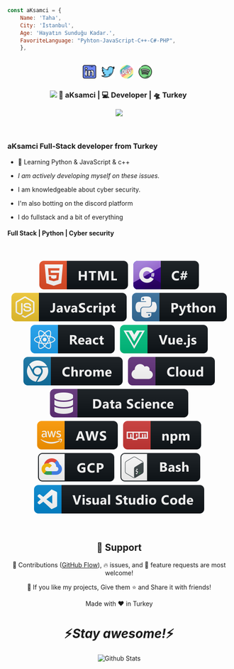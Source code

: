

```js
const aKsamci = {
    Name: 'Taha',
    City: 'İstanbul',
    Age: 'Hayatın Sunduğu Kadar.',
    FavoriteLanguage: "Pyhton-JavaScript-C++-C#-PHP",
    },
    
```


   
   
 
</div>

<p align='center'>
   <a href="https://www.linkedin.com/in/aksamci-sa%C4%Flam-66b05322a"><img height="30" src="https://raw.githubusercontent.com/8bithemant/8bithemant/master/linkedin.png?raw=true"></a>&nbsp;&nbsp;
<a href="https://twitter.com/birbuketsiircom"><img height="30" src="https://raw.githubusercontent.com/8bithemant/8bithemant/master/twitter.png?raw=true"></a>&nbsp;&nbsp;
<a href="https://dev.to/aksamci1938"><img height="30" src="https://raw.githubusercontent.com/8bithemant/8bithemant/master/devto.png?raw=true"></a>&nbsp;&nbsp;
<a href=facebook.com"><img height="30" src="https://raw.githubusercontent.com/8bithemant/8bithemant/master/spotify.png?raw=true"></a>&nbsp;&nbsp;




<div align="center">
<h3><img src="https://media.giphy.com/media/eiJLVTSRvJfPwlmMJ5/giphy.gif" width="10"> 🙎 aKsamci | 💻 Developer | 🛸 Turkey <img src="" width="30"></h3>
</div>


 
<p align="center" >
<a href="https://media.giphy.com/media/eiJLVTSRvJfPwlmMJ5/giphy.gif"> 
    <img  src="https://media.giphy.com/media/eiJLVTSRvJfPwlmMJ5/giphy.gif"/>
  </a>

</p>


<br />



<p align="center">


  <h3> aKsamci Full-Stack developer from Turkey</h3>
</p>

 - 🥀 Learning Python & JavaScript & c++
 
 - <i>I am actively developing myself on these issues.</i>
   
 - I am knowledgeable about cyber security.

 - I'm also botting on the discord platform
 
 - I do fullstack and a bit of everything 
 
 
 
 
 <p align="center">
  <h4> Full Stack | Python | Cyber security </h4>
   </p>




<br />


<p align="center">
  <!-- For more icons please follow  https://github.com/MikeCodesDotNET/ColoredBadges -->
  <img src="https://raw.githubusercontent.com/8bithemant/8bithemant/master/svg/dev/languages/html.svg" alt="html" style="vertical-align:top; margin:4px">    
  <img src="https://raw.githubusercontent.com/8bithemant/8bithemant/master/svg/dev/languages/csharp.svg" alt="csharp" style="vertical-align:top; margin:4px">
  <img src="https://raw.githubusercontent.com/8bithemant/8bithemant/master/svg/dev/languages/js.svg" alt="js" style="vertical-align:top; margin:4px">
  <img src="https://raw.githubusercontent.com/8bithemant/8bithemant/master/svg/dev/languages/python.svg" alt="python" style="vertical-align:top; margin:4px">
  <img src="https://raw.githubusercontent.com/8bithemant/8bithemant/master/svg/dev/frameworks/react.svg" alt="react" style="vertical-align:top; margin:4px">
  <img src="https://raw.githubusercontent.com/8bithemant/8bithemant/master/svg/dev/frameworks/vue.svg" alt="vue" style="vertical-align:top; margin:4px">
  <img src="https://raw.githubusercontent.com/8bithemant/8bithemant/master/svg/dev/misc/chrome.svg" alt="chrome" style="vertical-align:top; margin:4px">
  <img src="https://raw.githubusercontent.com/8bithemant/8bithemant/master/svg/dev/misc/cloud.svg" alt="cloud" style="vertical-align:top; margin:4px">
  <img src="https://raw.githubusercontent.com/8bithemant/8bithemant/master/svg/dev/misc/datascience.svg" alt="datascience" style="vertical-align:top; margin:4px">
  <img src="https://raw.githubusercontent.com/8bithemant/8bithemant/master/svg/dev/services/aws.svg" alt="aws" style="vertical-align:top; margin:4px">
  <img src="https://raw.githubusercontent.com/8bithemant/8bithemant/master/svg/dev/services/npm.svg" alt="npm" style="vertical-align:top; margin:4px">
  <img src="https://raw.githubusercontent.com/8bithemant/8bithemant/master/svg/dev/services/gcp.svg" alt="gcp" style="vertical-align:top; margin:4px">
  <img src="https://raw.githubusercontent.com/8bithemant/8bithemant/master/svg/dev/tools/bash.svg" alt="bash" style="vertical-align:top; margin:4px">
  <img src="https://raw.githubusercontent.com/8bithemant/8bithemant/master/svg/dev/tools/visualstudio_code.svg" alt="vscode" style="vertical-align:top; margin:4px">
</p>

<!--
### - Blogs 🌱
-->
<!--
<p align="center">
  <a href="https://dev.to/hemant">
    <img src="https://raw.githubusercontent.com/8bithemant/8bithemant/master/svg/blogs/devto.svg"> 
  </a>
</p>
-->




<br />



<p align="center">

 

<h2 align="center">🤝 Support</h2>

<p align="center">🎀 Contributions (<a href="https://guides.github.com/introduction/flow" title="GitHub flow">GitHub Flow</a>), 🔥 issues, and 🥮 feature requests are most welcome!</p>

<p align="center">💙 If you like my projects, Give them ⭐ and Share it with friends!</p>
</p>
<p align="center">Made with ❤️ in Turkey</p>

<h1 align='center'>⚡️<i>Stay awesome!</i>⚡️</h1>

<p align="center">
        <img src="https://raw.githubusercontent.com/bornmay/bornmay/Update/svg/Bottom.svg" alt="Github Stats" />
</p>

